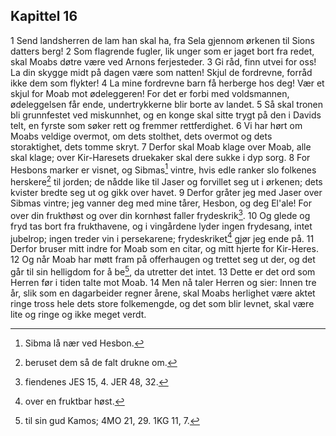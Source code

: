 ## Kapittel 16

1 Send landsherren de lam han skal ha, fra Sela gjennom ørkenen til Sions datters berg!
2 Som flagrende fugler, lik unger som er jaget bort fra redet, skal Moabs døtre være ved Arnons ferjesteder.
3 Gi råd, finn utvei for oss! La din skygge midt på dagen være som natten! Skjul de fordrevne, forråd ikke dem som flykter!
4 La mine fordrevne barn få herberge hos deg! Vær et skjul for Moab mot ødeleggeren! For det er forbi med voldsmannen, ødeleggelsen får ende, undertrykkerne blir borte av landet.
5 Så skal tronen bli grunnfestet ved miskunnhet, og en konge skal sitte trygt på den i Davids telt, en fyrste som søker rett og fremmer rettferdighet.
6 Vi har hørt om Moabs veldige overmot, om dets stolthet, dets overmot og dets storaktighet, dets tomme skryt.
7 Derfor skal Moab klage over Moab, alle skal klage; over Kir-Haresets druekaker skal dere sukke i dyp sorg.
8 For Hesbons marker er visnet, og Sibmas[^1] vintre, hvis edle ranker slo folkenes herskere[^2] til jorden; de nådde like til Jaser og forvillet seg ut i ørkenen; dets kvister bredte seg ut og gikk over havet.
9 Derfor gråter jeg med Jaser over Sibmas vintre; jeg vanner deg med mine tårer, Hesbon, og deg El'ale! For over din frukthøst og over din kornhøst faller frydeskrik[^3].
10 Og glede og fryd tas bort fra frukthavene, og i vingårdene lyder ingen frydesang, intet jubelrop; ingen treder vin i persekarene; frydeskriket[^4] gjør jeg ende på.
11 Derfor bruser mitt indre for Moab som en citar, og mitt hjerte for Kir-Heres.
12 Og når Moab har møtt fram på offerhaugen og trettet seg ut der, og det går til sin helligdom for å be[^5], da utretter det intet.
13 Dette er det ord som Herren før i tiden talte mot Moab.
14 Men nå taler Herren og sier: Innen tre år, slik som en dagarbeider regner årene, skal Moabs herlighet være aktet ringe tross hele dets store folkemengde, og det som blir levnet, skal være lite og ringe og ikke meget verdt.

[^1]:  Sibma lå nær ved Hesbon.
[^2]:  beruset dem så de falt drukne om.
[^3]:  fiendenes JES 15, 4. JER 48, 32.
[^4]:  over en fruktbar høst.
[^5]:  til sin gud Kamos; 4MO 21, 29. 1KG 11, 7.
